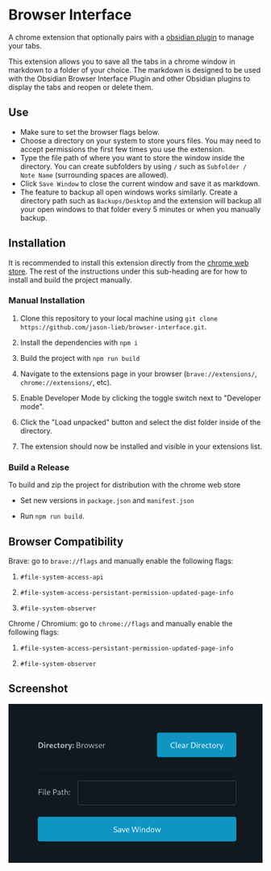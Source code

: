 # Browser Interface

A chrome extension that optionally pairs with a [obsidian plugin](https://github.com/jason-lieb/obsidian-browser-interface-plugin) to manage your tabs.

This extension allows you to save all the tabs in a chrome window in markdown to a folder of your choice. The markdown is designed to be used with the Obsidian Browser Interface Plugin and other Obsidian plugins to display the tabs and reopen or delete them.

## Use

- Make sure to set the browser flags below.
- Choose a directory on your system to store yours files. You may need to accept permissions the first few times you use the extension.
- Type the file path of where you want to store the window inside the directory. You can create subfolders by using `/` such as `Subfolder / Note Name` (surrounding spaces are allowed).
- Click `Save Window` to close the current window and save it as markdown.
- The feature to backup all open windows works similarly. Create a directory path such as `Backups/Desktop` and the extension will backup all your open windows to that folder every 5 minutes or when you manually backup.

## Installation

It is recommended to install this extension directly from the [chrome web store](https://chromewebstore.google.com/detail/obsidian-browser-interfac/eciohhdfhkkihkiiefldkejohdoghogo). The rest of the instructions under this sub-heading are for how to install and build the project manually.

### Manual Installation

1. Clone this repository to your local machine using `git clone https://github.com/jason-lieb/browser-interface.git`.

2. Install the dependencies with `npm i`

3. Build the project with `npm run build`

4. Navigate to the extensions page in your browser (`brave://extensions/`, `chrome://extensions/`, etc).

5. Enable Developer Mode by clicking the toggle switch next to "Developer mode".

6. Click the "Load unpacked" button and select the dist folder inside of the directory.

7. The extension should now be installed and visible in your extensions list.

### Build a Release

To build and zip the project for distribution with the chrome web store

- Set new versions in `package.json` and `manifest.json`

- Run `npm run build`.

## Browser Compatibility

Brave: go to `brave://flags` and manually enable the following flags:

1. `#file-system-access-api`

2. `#file-system-access-persistant-permission-updated-page-info`

3. `#file-system-observer`

Chrome / Chromium: go to `chrome://flags` and manually enable the following flags:

1. `#file-system-access-persistant-permission-updated-page-info`

2. `#file-system-observer`

## Screenshot
![chrome extension screenshot](screenshot.png)
